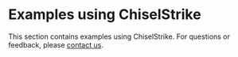 # Examples using ChiselStrike

This section contains examples using ChiselStrike. For questions or feedback,
please [contact us][1].

[1]: /community/feedback
